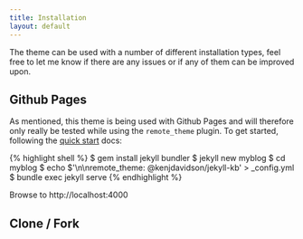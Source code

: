 ```yaml
---
title: Installation
layout: default
---
```


The theme can be used with a number of different installation types, feel free to let me know if there are any issues or if any of them can be improved upon. 

## Github Pages

As mentioned, this theme is being used with Github Pages and will therefore only really be tested while using the `remote_theme` plugin.  To get started, following the [quick start](https://jekyllrb.com/docs/) docs:

{% highlight shell %}
$ gem install jekyll bundler
$ jekyll new myblog
$ cd myblog
$ echo $'\n\nremote_theme: @kenjdavidson/jekyll-kb' > _config.yml
$ bundle exec jekyll serve
{% endhighlight %}

Browse to http://localhost:4000

## Clone / Fork

